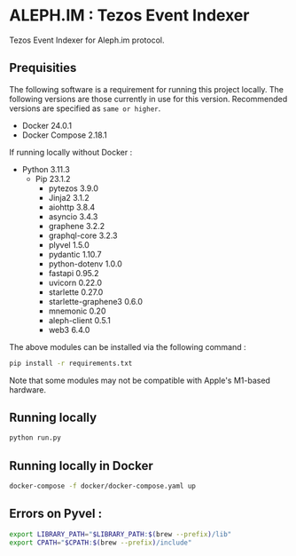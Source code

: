 # ALEPH.IM : Tezos Event Indexer

Tezos Event Indexer for Aleph.im protocol.

## Prequisities

The following software is a requirement for running this project locally.
The following versions are those currently in use for this version.
Recommended versions are specified as `same or higher`.

- Docker 24.0.1
- Docker Compose 2.18.1

If running locally without Docker :

- Python 3.11.3
    - Pip 23.1.2
        - pytezos 3.9.0
        - Jinja2 3.1.2
        - aiohttp 3.8.4
        - asyncio 3.4.3
        - graphene 3.2.2
        - graphql-core 3.2.3
        - plyvel 1.5.0
        - pydantic 1.10.7
        - python-dotenv 1.0.0
        - fastapi 0.95.2
        - uvicorn 0.22.0
        - starlette 0.27.0
        - starlette-graphene3 0.6.0
        - mnemonic 0.20
        - aleph-client 0.5.1
        - web3 6.4.0

The above modules can be installed via the following command :

```bash
pip install -r requirements.txt
```

Note that some modules may not be compatible with Apple's M1-based hardware.

## Running locally

```bash
python run.py
```

## Running locally in Docker

```bash
docker-compose -f docker/docker-compose.yaml up
```

## Errors on Pyvel :

```bash
export LIBRARY_PATH="$LIBRARY_PATH:$(brew --prefix)/lib"
export CPATH="$CPATH:$(brew --prefix)/include"
```